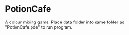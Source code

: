 # PotionCafe
A colour mixing game.
Place data folder into same folder as "PotionCafe.pde" to run program.
